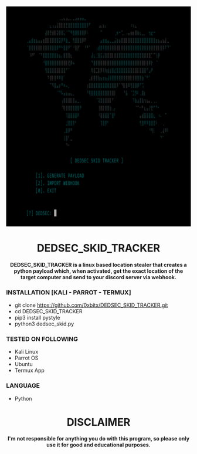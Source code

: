 
<p align="center">
<img src="https://github.com/0xbitx/DEDSEC_SKID_TRACKER/blob/main/banner.png", width="600", height="600">
</p>
<h1 align="center"> DEDSEC_SKID_TRACKER</h1>
<h4 align="center"> DEDSEC_SKID_TRACKER is a linux based location stealer that creates a python payload which, when activated, get the exact location of the target computer and send to your discord server via webhook.</h4>

### INSTALLATION [KALI - PARROT - TERMUX]
* git clone https://github.com/0xbitx/DEDSEC_SKID_TRACKER.git
* cd DEDSEC_SKID_TRACKER
* pip3 install pystyle
* python3 dedsec_skid.py

### TESTED ON FOLLOWING
* Kali Linux 
* Parrot OS 
* Ubuntu
* Termux App

### LANGUAGE 
* Python

<h1 align="center"> DISCLAIMER </h1>

<h4 align="center">I'm not responsible for anything you do with this program, so please only use it for good and educational purposes. </h4>
